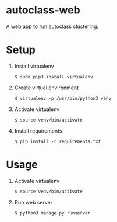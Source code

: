 # autoclass-web

A web app to run autoclass clustering.

# Setup

1. Install virtualenv

    ```
    $ sudo pip3 install virtualenv
    ```

2. Create virtual environment

    ```
    $ virtualenv -p /usr/bin/python3 venv
    ```

3. Activate virtualenv

    ```
    $ source venv/bin/activate
    ```

4. Install requirements

    ```
    $ pip install -r requirements.txt
    ```

# Usage

1. Activate virtualenv

    ```
    $ source venv/bin/activate
    ```

2. Run web server 
    
    ```
    $ python3 manage.py runserver
    ```

